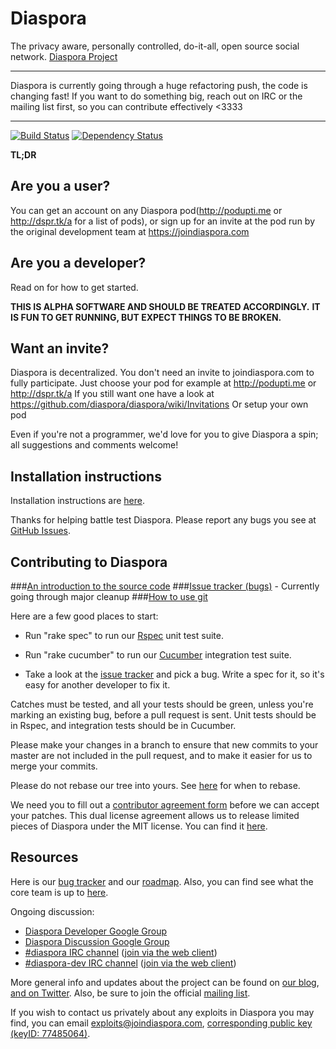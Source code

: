 # Diaspora

The privacy aware, personally controlled, do-it-all, open source social
network. [Diaspora Project](http://diasporaproject.org)

************************
Diaspora is currently going through a huge refactoring push, the code is changing fast!
If you want to do something big, reach out on IRC or the mailing list first, so you can contribute effectively <3333
************************

[![Build Status](https://secure.travis-ci.org/diaspora/diaspora.png)](http://travis-ci.org/diaspora/diaspora)
[![Dependency Status](https://gemnasium.com/diaspora/diaspora.png?travis)](https://gemnasium.com/diaspora/diaspora)

**TL;DR**

## Are you a user?
You can get an account on any Diaspora pod(http://podupti.me or http://dspr.tk/a for a list of pods), or sign up for an invite
at the pod run by the original development team at https://joindiaspora.com

## Are you a developer?

Read on for how to get started.

**THIS IS ALPHA SOFTWARE AND SHOULD BE TREATED ACCORDINGLY.**
**IT IS FUN TO GET RUNNING, BUT EXPECT THINGS TO BE BROKEN.**

## Want an invite?

Diaspora is decentralized. You don't need an invite to joindiaspora.com to fully participate. Just choose your pod for example at http://podupti.me or http://dspr.tk/a If you still want one have a look at https://github.com/diaspora/diaspora/wiki/Invitations Or setup your own pod 

Even if you're not a programmer, we'd love for you to give Diaspora a spin; all suggestions and comments welcome!


## Installation instructions

Installation instructions are [here](http://github.com/diaspora/diaspora/wiki/Installing-and-Running-Diaspora).

Thanks for helping battle test Diaspora.
Please report any bugs you see at [GitHub Issues](https://github.com/diaspora/diaspora/issues).

## Contributing to Diaspora

###[An introduction to the source code](http://github.com/diaspora/diaspora/wiki/An-Introduction-to-the-Diaspora-Source)
###[Issue tracker (bugs)](https://github.com/diaspora/diaspora/issues) - Currently going through major cleanup
###[How to use git](http://github.com/diaspora/diaspora/wiki/Git-Workflow)

Here are a few good places to start:

- Run "rake spec" to run our [Rspec](http://blog.davidchelimsky.net/2007/05/14/an-introduction-to-rspec-part-i/) 
unit test suite.

- Run "rake cucumber" to run our [Cucumber](http://rubylearning.com/blog/2010/10/05/outside-in-development/)
integration test suite.

- Take a look at the [issue tracker](https://github.com/diaspora/diaspora/issues) and pick a bug.
Write a spec for it, so it's easy for another developer to fix it.

Catches must be tested, and all your tests should be green, 
unless you're marking an existing bug, before a pull request is sent.
Unit tests should be in Rspec, and integration tests should be in Cucumber.

Please make your changes in a branch to ensure that new commits to your master are 
not included in the pull request, and to make it easier for us to merge your commits.

Please do not rebase our tree into yours.
See [here](http://www.mail-archive.com/dri-devel@lists.sourceforge.net/msg39091.html)
for when to rebase.

We need you to fill out a
[contributor agreement form](https://spreadsheets.google.com/a/joindiaspora.com/spreadsheet/viewform?formkey=dFdRTnY0TGtfaklKQXZNUndsMlJ2eGc6MQ)
before we can accept your patches.  This dual license agreement allows
us to release limited pieces of Diaspora under the MIT license.  You can find it
[here](https://spreadsheets.google.com/a/joindiaspora.com/spreadsheet/viewform?formkey=dFdRTnY0TGtfaklKQXZNUndsMlJ2eGc6MQ).

## Resources

Here is our [bug tracker](https://github.com/diaspora/diaspora/issues) and our
[roadmap](https://github.com/diaspora/diaspora/wiki/Roadmap). Also, you can
find see what the core team is up to [here](http://www.pivotaltracker.com/projects/61641).


Ongoing discussion:

- [Diaspora Developer Google Group](http://groups.google.com/group/diaspora-dev)
- [Diaspora Discussion Google Group](http://groups.google.com/group/diaspora-discuss)
- [#diaspora IRC channel](irc://irc.freenode.net/#diaspora)
  ([join via the web client](http://webchat.freenode.net?channels=diaspora))
- [#diaspora-dev IRC channel](irc://irc.freenode.net/#diaspora-dev)
  ([join via the web client](http://webchat.freenode.net?channels=diaspora-dev))

More general info and updates about the project can be found on
[our blog](http://blog.joindiaspora.com),
[and on Twitter](http://twitter.com/joindiaspora).
Also, be sure to join the official [mailing list](http://eepurl.com/Vebk).

If you wish to contact us privately about any exploits in Diaspora you may
find, you can email
[exploits@joindiaspora.com](mailto:exploits@joindiaspora.com), [corresponding public key (keyID: 77485064)](http://pgp.mit.edu:11371/pks/lookup?op=vindex&search=0xCC6CAED977485064).

